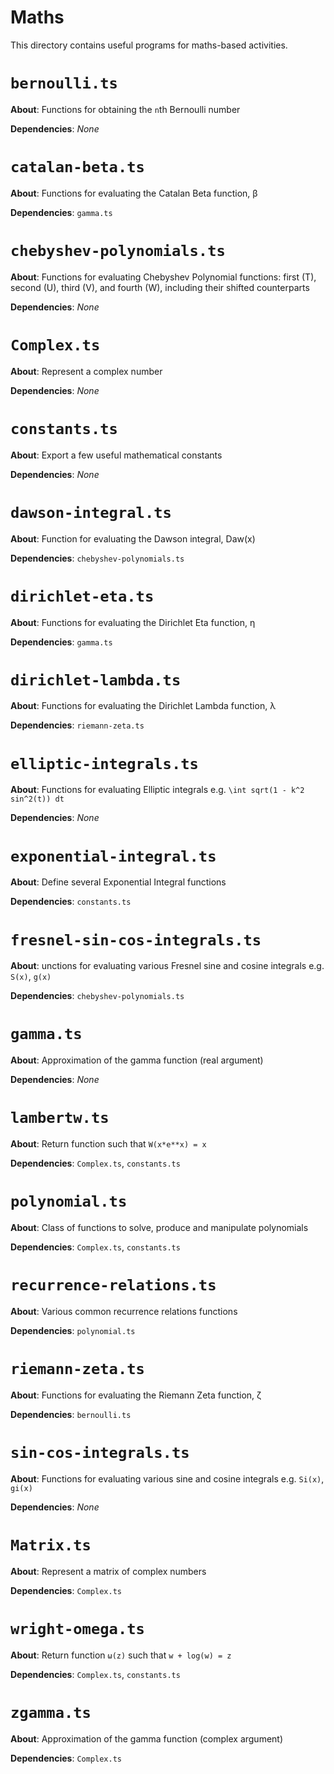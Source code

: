 # Maths

This directory contains useful programs for maths-based activities.

# `bernoulli.ts`
**About**: Functions for obtaining the `n`th Bernoulli number

**Dependencies**: *None*

# `catalan-beta.ts`
**About**: Functions for evaluating the Catalan Beta function, β

**Dependencies**: `gamma.ts`

# `chebyshev-polynomials.ts`
**About**: Functions for evaluating Chebyshev Polynomial functions: first (T), second (U), third (V), and fourth (W), including their shifted counterparts

**Dependencies**: *None*

# `Complex.ts`
**About**: Represent a complex number

**Dependencies**: *None*

# `constants.ts`
**About**: Export a few useful mathematical constants

**Dependencies**: *None*

# `dawson-integral.ts`
**About**: Function for evaluating the Dawson integral, Daw(x)

**Dependencies**: `chebyshev-polynomials.ts`

# `dirichlet-eta.ts`
**About**: Functions for evaluating the Dirichlet Eta function, η

**Dependencies**: `gamma.ts`

# `dirichlet-lambda.ts`
**About**: Functions for evaluating the Dirichlet Lambda function, λ

**Dependencies**: `riemann-zeta.ts`

# `elliptic-integrals.ts`
**About**: Functions for evaluating Elliptic integrals e.g. `\int sqrt(1 - k^2 sin^2(t)) dt`

**Dependencies**: *None*

# `exponential-integral.ts`
**About**: Define several Exponential Integral functions

**Dependencies**: `constants.ts`

# `fresnel-sin-cos-integrals.ts`
**About**: unctions for evaluating various Fresnel sine and cosine integrals e.g. `S(x)`, `g(x)`

**Dependencies**: `chebyshev-polynomials.ts`

# `gamma.ts`
**About**: Approximation of the gamma function (real argument)

**Dependencies**: *None*

# `lambertw.ts`
**About**: Return function such that `W(x*e**x) = x`

**Dependencies**: `Complex.ts`, `constants.ts`

# `polynomial.ts`
**About**: Class of functions to solve, produce and manipulate polynomials

**Dependencies**: `Complex.ts`, `constants.ts`

# `recurrence-relations.ts`
**About**: Various common recurrence relations functions

**Dependencies**: `polynomial.ts`

# `riemann-zeta.ts`
**About**: Functions for evaluating the Riemann Zeta function, ζ

**Dependencies**: `bernoulli.ts`

# `sin-cos-integrals.ts`
**About**: Functions for evaluating various sine and cosine integrals e.g. `Si(x)`, `gi(x)`

**Dependencies**: *None*

# `Matrix.ts`
**About**: Represent a matrix of complex numbers

**Dependencies**: `Complex.ts`

# `wright-omega.ts`
**About**: Return function `ω(z)` such that `w + log(w) = z`

**Dependencies**: `Complex.ts`, `constants.ts`

# `zgamma.ts`
**About**: Approximation of the gamma function (complex argument)

**Dependencies**: `Complex.ts`